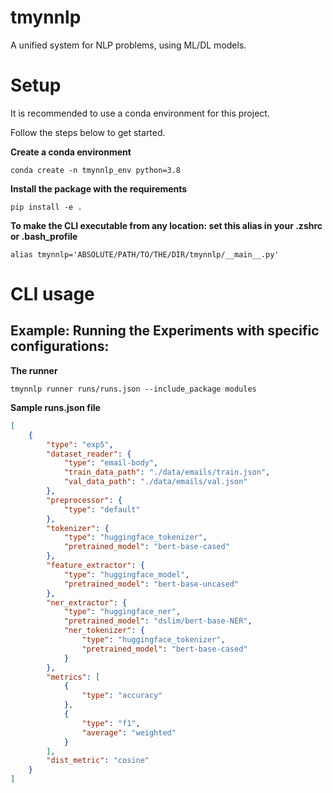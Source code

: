 # tmynnlp
A unified system for NLP problems, using ML/DL models.

# Setup

It is recommended to use a conda environment for this project.

Follow the steps below to get started.

**Create a conda environment**

```shell
conda create -n tmynnlp_env python=3.8
```

**Install the package with the requirements**

```shell
pip install -e .
```

**To make the CLI executable from any location: set this alias in your .zshrc or .bash_profile**

```shell
alias tmynnlp='ABSOLUTE/PATH/TO/THE/DIR/tmynnlp/__main__.py'
```

# CLI usage

## Example: Running the Experiments with specific configurations:

**The runner**
```shell
tmynnlp runner runs/runs.json --include_package modules
```

**Sample runs.json file**
```json
[
    {
        "type": "exp5",
        "dataset_reader": {
            "type": "email-body",
            "train_data_path": "./data/emails/train.json",
            "val_data_path": "./data/emails/val.json"
        },
        "preprocessor": {
            "type": "default"
        },
        "tokenizer": {
            "type": "huggingface_tokenizer",
            "pretrained_model": "bert-base-cased"
        },
        "feature_extractor": {
            "type": "huggingface_model",
            "pretrained_model": "bert-base-uncased"
        },
        "ner_extractor": {
            "type": "huggingface_ner",
            "pretrained_model": "dslim/bert-base-NER",
            "ner_tokenizer": {
                "type": "huggingface_tokenizer",
                "pretrained_model": "bert-base-cased"
            }
        },
        "metrics": [
            {
                "type": "accuracy"
            },
            {
                "type": "f1",
                "average": "weighted"
            }
        ],
        "dist_metric": "cosine"
    }
]
```